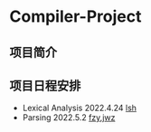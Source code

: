 # Compiler-Project
## 项目简介

## 项目日程安排
+ Lexical Analysis 2022.4.24 [lsh](https://github.com/MapleQwQ)
+ Parsing 2022.5.2 [fzy](https://github.com/FanBB2333),[jwz](https://github.com/Ji-Wen-ZHuo)
